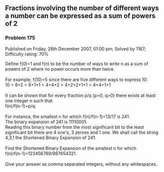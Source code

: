 Fractions involving the number of different ways a number can be expressed as a sum of powers of 2
--------------------------------------------------------------------------------------------------

### Problem 175

Published on Friday, 28th December 2007, 01:00 pm; Solved by 1167;
Difficulty rating: 70%

Define f(0)=1 and f(n) to be the number of ways to write n as a sum of
powers of 2 where no power occurs more than twice.\
\
 For example, f(10)=5 since there are five different ways to express
10:\
10 = 8+2 = 8+1+1 = 4+4+2 = 4+2+2+1+1 = 4+4+1+1\
\
 It can be shown that for every fraction p/q (p\>0, q\>0) there exists
at least one integer n such that\
 f(n)/f(n-1)=p/q.\
\
 For instance, the smallest n for which f(n)/f(n-1)=13/17 is 241.\
 The binary expansion of 241 is 11110001.\
 Reading this binary number from the most significant bit to the least
significant bit there are 4 one's, 3 zeroes and 1 one. We shall call the
string 4,3,1 the Shortened Binary Expansion of 241.\
\
 Find the Shortened Binary Expansion of the smallest n for which\
 f(n)/f(n-1)=123456789/987654321.\
\
 Give your answer as comma separated integers, without any whitespaces.
